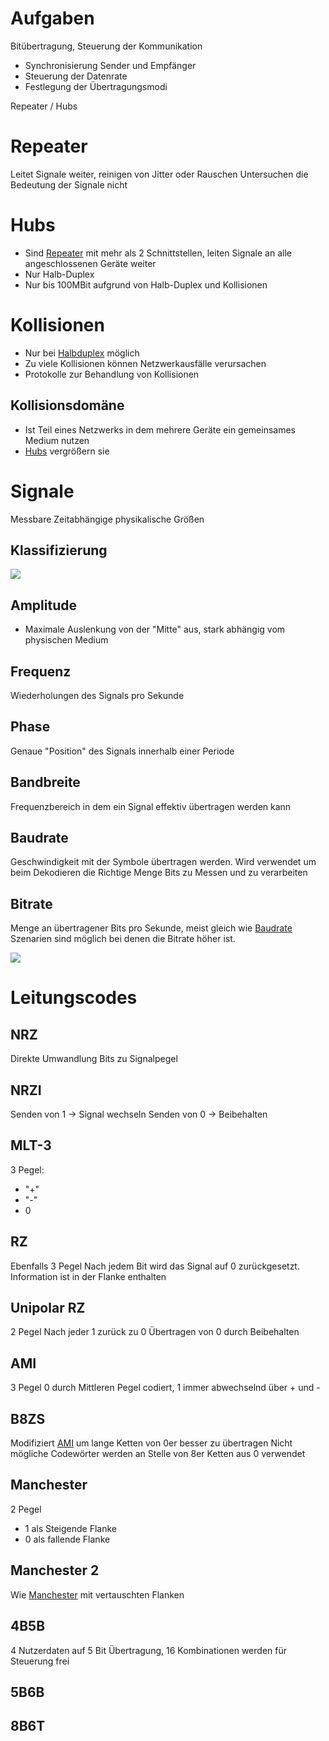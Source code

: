 # Aufgaben
Bitübertragung, Steuerung der Kommunikation
- Synchronisierung Sender und Empfänger
- Steuerung der Datenrate
- Festlegung der Übertragungsmodi

Repeater / Hubs

# Repeater
Leitet Signale weiter, reinigen von Jitter oder Rauschen
Untersuchen die Bedeutung der Signale nicht

# Hubs
- Sind [Repeater](#Repeater) mit mehr als 2 Schnittstellen, leiten Signale an alle angeschlossenen Geräte weiter
- Nur Halb-Duplex
- Nur bis 100MBit aufgrund von Halb-Duplex und Kollisionen

# Kollisionen
- Nur bei [Halbduplex](VorlesungsNotizen/Netztechnik/01.md#Halbduplex) möglich
- Zu viele Kollisionen können Netzwerkausfälle verursachen
- Protokolle zur Behandlung von Kollisionen

## Kollisionsdomäne
- Ist Teil eines Netzwerks in dem mehrere Geräte ein gemeinsames Medium nutzen
- [Hubs](#Hubs) vergrößern sie

# Signale
Messbare Zeitabhängige physikalische Größen

## Klassifizierung
![](Signalklassifizierung.png)

## Amplitude
- Maximale Auslenkung von der "Mitte" aus, stark abhängig vom physischen Medium

## Frequenz
Wiederholungen des Signals pro Sekunde

## Phase
Genaue "Position" des Signals innerhalb einer Periode

## Bandbreite
Frequenzbereich in dem ein Signal effektiv übertragen werden kann

## Baudrate
Geschwindigkeit mit der Symbole übertragen werden.
Wird verwendet um beim Dekodieren die Richtige Menge Bits zu Messen und zu verarbeiten

## Bitrate
Menge an übertragener Bits pro Sekunde, meist gleich wie [Baudrate](#Baudrate)
Szenarien sind möglich bei denen die Bitrate höher ist.

![](BitVsBaud.png)

# Leitungscodes
## NRZ
Direkte Umwandlung Bits zu Signalpegel

## NRZI
Senden von 1 -> Signal wechseln
Senden von 0 -> Beibehalten

## MLT-3
3 Pegel:
- "+"
- "-"
- 0

## RZ
Ebenfalls 3 Pegel
Nach jedem Bit wird das Signal auf 0 zurückgesetzt.
Information ist in der Flanke enthalten

## Unipolar RZ
2 Pegel
Nach jeder 1 zurück zu 0
Übertragen von 0 durch Beibehalten

## AMI
3 Pegel
0 durch Mittleren Pegel codiert,
1 immer abwechselnd über + und -

## B8ZS
Modifiziert [AMI](#AMI) um lange Ketten von 0er besser zu übertragen
Nicht mögliche Codewörter werden an Stelle von 8er Ketten aus 0 verwendet

## Manchester
2 Pegel
- 1 als Steigende Flanke
- 0 als fallende Flanke

## Manchester 2
Wie [Manchester](#Manchester) mit vertauschten Flanken

## 4B5B
4 Nutzerdaten auf 5 Bit Übertragung, 16 Kombinationen werden für Steuerung frei

## 5B6B

## 8B6T
